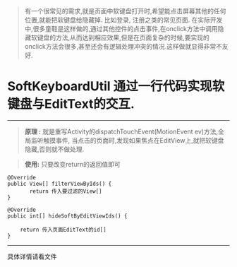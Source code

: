 
 >有一个很常见的需求,就是页面中软键盘打开时,希望能点击屏幕其他的任何位置,就能把软键盘给隐藏掉.
 >比如登录, 注册之类的常见页面.
 >在实际开发中,很多童鞋是这样做的,通过其他控件的点击事件,在onclick方法中调用隐藏软键盘的方法,从而达到相应效果,但是在页面复杂的时候,要实现的onclick方法会很多,甚至还会有逻辑处理冲突的情况.这样做就显得非常不友好.

# SoftKeyboardUtil 通过一行代码实现软键盘与EditText的交互.

----------

> **原理 :**  就是重写Activity的dispatchTouchEvent(MotionEvent ev)方法,全局监听触摸事件, 当点击的页面时,发现如果焦点在EditView上,就把软键盘隐藏,否则就不做处理.

>**使用:** 只要改变return的返回值即可 

    @Override
    public View[] filterViewByIds() {
           return 传入要过滤的View[]
    }

    @Override
    public int[] hideSoftByEditViewIds() {
       
        return 传入页面EditText的id[]
    }

----------

具体详情请看文件
